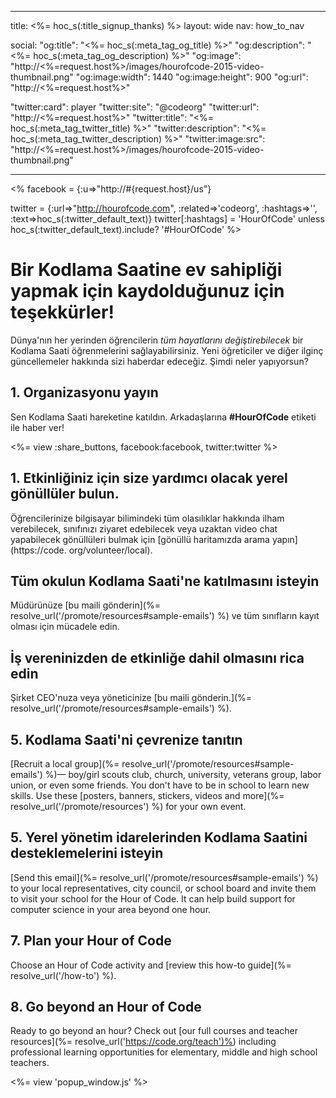 * * *

title: <%= hoc_s(:title_signup_thanks) %> layout: wide nav: how_to_nav

social: "og:title": "<%= hoc_s(:meta_tag_og_title) %>" "og:description": "<%= hoc_s(:meta_tag_og_description) %>" "og:image": "http://<%=request.host%>/images/hourofcode-2015-video-thumbnail.png" "og:image:width": 1440 "og:image:height": 900 "og:url": "http://<%=request.host%>"

"twitter:card": player "twitter:site": "@codeorg" "twitter:url": "http://<%=request.host%>" "twitter:title": "<%= hoc_s(:meta_tag_twitter_title) %>" "twitter:description": "<%= hoc_s(:meta_tag_twitter_description) %>" "twitter:image:src": "http://<%=request.host%>/images/hourofcode-2015-video-thumbnail.png"

* * *

<% facebook = {:u=>"http://#{request.host}/us"}

twitter = {:url=>"http://hourofcode.com", :related=>'codeorg', :hashtags=>'', :text=>hoc_s(:twitter_default_text)} twitter[:hashtags] = 'HourOfCode' unless hoc_s(:twitter_default_text).include? '#HourOfCode' %>

# Bir Kodlama Saatine ev sahipliği yapmak için kaydolduğunuz için teşekkürler!

Dünya'nın her yerinden öğrencilerin *tüm hayatlarını değiştirebilecek* bir Kodlama Saati öğrenmelerini sağlayabilirsiniz. Yeni öğreticiler ve diğer ilginç güncellemeler hakkında sizi haberdar edeceğiz. Şimdi neler yapıyorsun?

## 1. Organizasyonu yayın

Sen Kodlama Saati hareketine katıldın. Arkadaşlarına **#HourOfCode** etiketi ile haber ver!

<%= view :share_buttons, facebook:facebook, twitter:twitter %>

## 1. Etkinliğiniz için size yardımcı olacak yerel gönüllüler bulun.

Öğrencilerinize bilgisayar bilimindeki tüm olasılıklar hakkında ilham verebilecek, sınıfınızı ziyaret edebilecek veya uzaktan video chat yapabilecek gönüllüleri bulmak için [gönüllü haritamızda arama yapın](https://code. org/volunteer/local).

## Tüm okulun Kodlama Saati'ne katılmasını isteyin

Müdürünüze [bu maili gönderin](%= resolve_url('/promote/resources#sample-emails') %) ve tüm sınıfların kayıt olması için mücadele edin.

## İş vereninizden de etkinliğe dahil olmasını rica edin

Şirket CEO'nuza veya yöneticinize [bu maili gönderin.](%= resolve_url('/promote/resources#sample-emails') %).

## 5. Kodlama Saati'ni çevrenize tanıtın

[Recruit a local group](%= resolve_url('/promote/resources#sample-emails') %)— boy/girl scouts club, church, university, veterans group, labor union, or even some friends. You don't have to be in school to learn new skills. Use these [posters, banners, stickers, videos and more](%= resolve_url('/promote/resources') %) for your own event.

## 5. Yerel yönetim idarelerinden Kodlama Saatini desteklemelerini isteyin

[Send this email](%= resolve_url('/promote/resources#sample-emails') %) to your local representatives, city council, or school board and invite them to visit your school for the Hour of Code. It can help build support for computer science in your area beyond one hour.

## 7. Plan your Hour of Code

Choose an Hour of Code activity and [review this how-to guide](%= resolve_url('/how-to') %).

## 8. Go beyond an Hour of Code

Ready to go beyond an hour? Check out [our full courses and teacher resources](%= resolve_url('https://code.org/teach')%) including professional learning opportunities for elementary, middle and high school teachers.

<%= view 'popup_window.js' %>